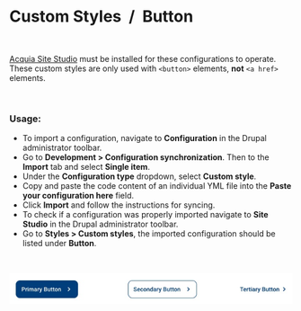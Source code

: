 # Custom Styles&nbsp;&nbsp;/&nbsp;&nbsp;Button

<p>&nbsp;</p>

[Acquia Site Studio](https://www.acquia.com/products/drupal-cloud/site-studio) must be installed for these configurations to operate.<br>
These custom styles are only used with `<button>` elements, **not** `<a href>` elements.

<p>&nbsp;</p>

### Usage:

- To import a configuration, navigate to **Configuration** in the Drupal administrator toolbar.
- Go to **Development > Configuration synchronization**. Then to the **Import** tab and select **Single item**.
- Under the **Configuration type** dropdown, select **Custom style**.
- Copy and paste the code content of an individual YML file into the **Paste your configuration here** field.
- Click **Import** and follow the instructions for syncing.
- To check if a configuration was properly imported navigate to **Site Studio** in the Drupal administrator toolbar.
- Go to **Styles > Custom styles**, the imported configuration should be listed under **Button**.

<p>&nbsp;</p>

![Screenshot](screenshot.jpg)
